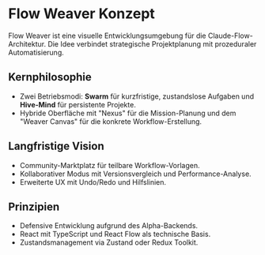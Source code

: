 # Flow Weaver Konzept

Flow Weaver ist eine visuelle Entwicklungsumgebung für die Claude-Flow-Architektur. Die Idee verbindet strategische Projektplanung mit prozeduraler Automatisierung.

## Kernphilosophie
- Zwei Betriebsmodi: **Swarm** für kurzfristige, zustandslose Aufgaben und **Hive-Mind** für persistente Projekte.
- Hybride Oberfläche mit "Nexus" für die Mission-Planung und dem "Weaver Canvas" für die konkrete Workflow-Erstellung.

## Langfristige Vision
- Community-Marktplatz für teilbare Workflow-Vorlagen.
- Kollaborativer Modus mit Versionsvergleich und Performance-Analyse.
- Erweiterte UX mit Undo/Redo und Hilfslinien.

## Prinzipien
- Defensive Entwicklung aufgrund des Alpha-Backends.
- React mit TypeScript und React Flow als technische Basis.
- Zustandsmanagement via Zustand oder Redux Toolkit.
